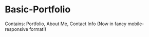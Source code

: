 # Basic-Portfolio

Contains: Portfolio, About Me, Contact Info (Now in fancy mobile-responsive format!)
